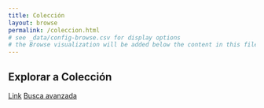 ```yaml
---
title: Colección
layout: browse
permalink: /coleccion.html
# see _data/config-browse.csv for display options
# the Browse visualization will be added below the content in this file
---
```


## Explorar a Colección
<a class="btn btn-primary" href="#" role="button">Link</a>
<a href="https://lpitac.github.io/memoria_virtual/search/" class="btn btn-primary btn-lg active" role="button" aria-pressed="true">Busca avanzada</a>

